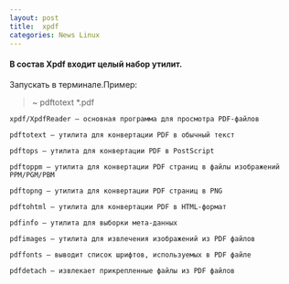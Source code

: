 ```yaml
---
layout: post
title:  xpdf
categories: News Linux
---
```


#### В состав Xpdf входит целый набор утилит.

Запускать в терминале.Пример:

>~ pdftotext  *.pdf 

    xpdf/XpdfReader — основная программа для просмотра PDF-файлов

    pdftotext — утилита для конвертации PDF в обычный текст

    pdftops — утилита для конвертации PDF в PostScript

    pdftoppm — утилита для конвертации PDF страниц в файлы изображений PPM/PGM/PBM

    pdftopng — утилита для конвертации PDF страниц в PNG

    pdftohtml — утилита для конвертации PDF в HTML-формат

    pdfinfo — утилита для выборки мета-данных

    pdfimages — утилита для извлечения изображений из PDF файлов

    pdffonts — выводит список шрифтов, используемых в PDF файле

    pdfdetach — извлекает прикрепленные файлы из PDF файлов

